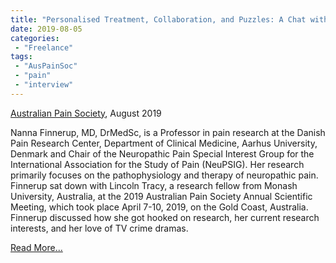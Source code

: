 ```yaml
---
title: "Personalised Treatment, Collaboration, and Puzzles: A Chat with Nanna Finnerup"
date: 2019-08-05
categories:
 - "Freelance"
tags:
 - "AusPainSoc"
 - "pain" 
 - "interview"
---
```


<!--more-->

[Australian Pain Society](https://www.apsoc.org.au/), August 2019

Nanna Finnerup, MD, DrMedSc, is a Professor in pain research at the Danish Pain Research Center, Department of Clinical Medicine, Aarhus University, Denmark and Chair of the Neuropathic Pain Special Interest Group for the International Association for the Study of Pain (NeuPSIG). Her research primarily focuses on the pathophysiology and therapy of neuropathic pain. Finnerup sat down with Lincoln Tracy, a research fellow from Monash University, Australia, at the 2019 Australian Pain Society Annual Scientific Meeting, which took place April 7-10, 2019, on the Gold Coast, Australia. Finnerup discussed how she got hooked on research, her current research interests, and her love of TV crime dramas. 

[Read More...](/files/content/posts/nanna-finnerup/finnerup.pdf)